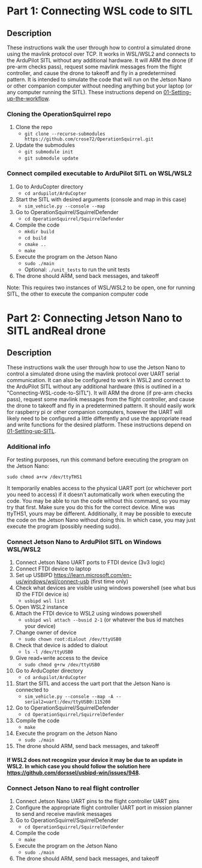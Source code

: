 # Part 1: Connecting WSL code to SITL

## Description
These instructions walk the user through how to control a simulated drone using the mavlink protocol over TCP.  It works in WSL/WSL2 and connects to the ArduPilot SITL without any additional hardware.  It will ARM the drone (if pre-arm checks pass), request some mavlink messages from the flight controller, and cause the drone to takeoff and fly in a predetermined pattern.  It is intended to simulate the code that will run on the Jetson Nano or other companion computer without needing anything but your laptop (or any computer running the SITL).  These instructions depend on [01-Setting-up-the-workflow](https://github.com/crose72/OperationSquirrel/blob/master/Docs/01-Setting-up-the-workflow.md).

### Cloning the OperationSquirrel repo
1. Clone the repo
	- `git clone --recurse-submodules https://github.com/crose72/OperationSquirrel.git`
2. Update the submodules
	- `git submodule init`
	- `git submodule update`

### Connect compiled executable to ArduPilot SITL on WSL/WSL2

1. Go to ArduCopter directory
	- `cd ardupilot/ArduCopter`
2. Start the SITL with desired arguments (console and map in this case)
	- `sim_vehicle.py --console --map`
3. Go to OperationSquirrel/SquirrelDefender
	- `cd OperationSquirrel/SquirrelDefender`
4. Compile the code
    - `mkdir build`
	- `cd build`
	- `cmake ..`
	- `make`
5. Execute the program on the Jetson Nano
    - `sudo ./main`
	- Optional: `./unit_tests` to run the unit tests
6. The drone should ARM, send back messages, and takeoff

Note: This requires two instances of WSL/WSL2 to be open, one for running SITL, the other to execute the companion computer code

# Part 2: Connecting Jetson Nano to SITL andReal drone

## Description

These instructions walk the user through how to use the Jetson Nano to control a simulated drone using the mavlink protocol over UART serial communication.  It can also be configured to work in WSL2 and connect to the ArduPilot SITL without any additional hardware (this is outlined in a "Connecting-WSL-code-to-SITL").  It will ARM the drone (if pre-arm checks pass), request some mavlink messages from the flight controller, and cause the drone to takeoff and fly in a predetermined pattern.  It should easily work for raspberry pi or other companion computers, however the UART will likely need to be configured a little differently and use the appropriate read and write functions for the desired platform.  These instructions depend on [01-Setting-up-SITL](https://github.com/crose72/OperationSquirrel/blob/master/Docs/01-Setting-up-the-workflow.md).

### Additional info

For testing purposes, run this command before executing the program on the Jetson Nano:

`sudo chmod a+rw /dev/ttyTHS1`

It temporarily enables access to the physical UART port (or whichever port you need to access) if it doesn't automatically work when executing the code.  You may be able to run the code without this command, so you may try that first.  Make sure you do this for the correct device.  Mine was ttyTHS1, yours may be different.  Additionally, it may be possible to execute the code on the Jetson Nano without doing this.  In which case, you may just execute the program (possibly needing sudo).


### Connect Jetson Nano to ArduPilot SITL on Windows WSL/WSL2

1. Connect Jetson Nano UART ports to FTDI device (3v3 logic)
2. Connect FTDI device to laptop
3. Set up USBIPD https://learn.microsoft.com/en-us/windows/wsl/connect-usb (first time only)
4. Check what devices are visible using windows powershell (see what bus ID the FTDI device is)
	- `usbipd wsl list`
5. Open WSL2 instance
6. Attach the FTDI device to WSL2 using windows powershell
	- `usbipd wsl attach --busid 2-1` (or whatever the bus id matches your device)
7. Change owner of device
	- `sudo chown root:dialout /dev/ttyUSB0`
8. Check that device is added to dialout
	- `ls -l /dev/ttyUSB0`
9. Give read+write access to the device
	- `sudo chmod g+rw /dev/ttyUSB0`
10. Go to ArduCopter directory
	- `cd ardupilot/ArduCopter`
11. Start the SITL and access the uart port that the Jetson Nano is connected to
	- `sim_vehicle.py --console --map -A --serial2=uart:/dev/ttyUSB0:115200`
12. Go to OperationSquirrel/SquirrelDefender
	- `cd OperationSquirrel/SquirrelDefender`
13. Compile the code
    - `make`
14. Execute the program on the Jetson Nano
    - `sudo ./main`
15. The drone should ARM, send back messages, and takeoff


#### If WSL2 does not recognize your device it may be due to an update in WSL2.  In which case you should follow the solution here https://github.com/dorssel/usbipd-win/issues/948.


### Connect Jetson Nano to real flight controller

1. Connect Jetson Nano UART pins to the flight controller UART pins
2. Configure the appropriate flight controller UART port in mission planner to send and receive mavlink messages
3. Go to OperationSquirrel/SquirrelDefender
	- `cd OperationSquirrel/SquirrelDefender`
4. Compile the code
    - `make`
5. Execute the program on the Jetson Nano
    - `sudo ./main`
6. The drone should ARM, send back messages, and takeoff